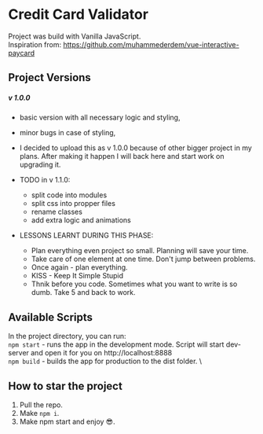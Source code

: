 # Credit Card Validator

Project was build with Vanilla JavaScript. \
Inspiration from: https://github.com/muhammederdem/vue-interactive-paycard

## Project Versions
##### v 1.0.0
- basic version with all necessary logic and styling,
- minor bugs in case of styling,
- I decided to upload this as v 1.0.0 because of other bigger project in my plans. After making it happen I will back here and start work on upgrading it.
- TODO in v 1.1.0: 
    - split code into modules
    - split css into propper files
    - rename classes
    - add extra logic and animations
    
- LESSONS LEARNT DURING THIS PHASE:
    - Plan everything even project so small. Planning will save your time.    
    - Take care of one element at one time. Don't jump between problems.
    - Once again - plan everything.
    - KISS - Keep It Simple Stupid
    - Thnik before you code. Sometimes what you want to write is so dumb. Take 5 and back to work.
    

## Available Scripts

In the project directory, you can run: \
`npm start` - runs the app in the development mode. Script will start dev-server and open it for you on http://localhost:8888
\
`npm build` - builds the app for production to the dist folder. \

## How to star the project
1. Pull the repo.
2. Make `npm i`.
3. Make npm start and enjoy 😎.
